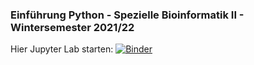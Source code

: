 ### Einführung Python - Spezielle Bioinformatik II - Wintersemester 2021/22

Hier Jupyter Lab starten: 
[![Binder](https://mybinder.org/badge_logo.svg)](https://mybinder.org/v2/gh/SchardtS/WS2021_SpBioInfo_II_Python/main)
